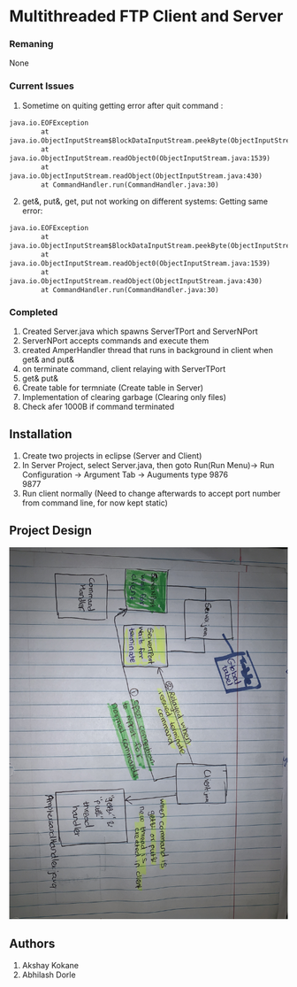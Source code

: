 # Multithreaded FTP Client and Server


### Remaning
None

### Current Issues
1) Sometime on quiting getting error after quit command :
```
java.io.EOFException
        at java.io.ObjectInputStream$BlockDataInputStream.peekByte(ObjectInputStream.java:2959)
        at java.io.ObjectInputStream.readObject0(ObjectInputStream.java:1539)
        at java.io.ObjectInputStream.readObject(ObjectInputStream.java:430)
        at CommandHandler.run(CommandHandler.java:30)
```
2) get&, put&, get, put not working on different systems: Getting same error:
```
java.io.EOFException
        at java.io.ObjectInputStream$BlockDataInputStream.peekByte(ObjectInputStream.java:2959)
        at java.io.ObjectInputStream.readObject0(ObjectInputStream.java:1539)
        at java.io.ObjectInputStream.readObject(ObjectInputStream.java:430)
        at CommandHandler.run(CommandHandler.java:30)
```
### Completed
1) Created Server.java which spawns ServerTPort and ServerNPort
2) ServerNPort accepts commands and execute them
3) created AmperHandler thread that runs in background in client when get& and put& 
4) on terminate command, client relaying with ServerTPort
5) get& put&
6) Create table for termniate (Create table in Server)
7) Implementation of clearing garbage (Clearing only files)
8) Check afer 1000B if command terminated

## Installation

1) Create two projects in eclipse (Server and Client)
2) In Server Project, select Server.java, then goto Run(Run Menu)-> Run Configuration -> Argument Tab -> Auguments type
  9876  
  9877
3) Run client normally (Need to change afterwards to accept port number from command line, for now kept static)

## Project Design

![alt text](/image_6546160.JPG)


## Authors

1) Akshay Kokane
2) Abhilash Dorle
